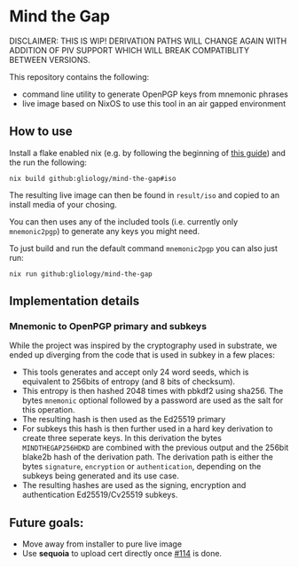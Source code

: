 # Mind the Gap

DISCLAIMER: THIS IS WIP! DERIVATION PATHS WILL CHANGE AGAIN WITH ADDITION OF PIV SUPPORT WHICH WILL BREAK COMPATIBLITY BETWEEN VERSIONS.

This repository contains the following:

- command line utility to generate OpenPGP keys from mnemonic phrases
- live image based on NixOS to use this tool in an air gapped environment

## How to use

Install a flake enabled nix (e.g. by following the beginning of [this guide](https://serokell.io/blog/practical-nix-flakes)) and the run the following:

```
nix build github:gliology/mind-the-gap#iso
```

The resulting live image can then be found in `result/iso` and copied to an install media of your chosing.

You can then uses any of the included tools (i.e. currently only `mnemonic2pgp`) to generate any keys you might need.

To just build and run the default command `mnemonic2pgp` you can also just run:

```
nix run github:gliology/mind-the-gap
```

## Implementation details

### Mnemonic to OpenPGP primary and subkeys

While the project was inspired by the cryptography used in substrate, we ended up diverging from the code that is used in subkey in a few places:

 - This tools generates and accept only 24 word seeds, which is equivalent to 256bits of entropy (and 8 bits of checksum). 
 - This entropy is then hashed 2048 times with pbkdf2 using sha256. The bytes `mnemonic` optional followed by a password are used as the salt for this operation.
 - The resulting hash is then used as the Ed25519 primary 
 - For subkeys this hash is then further used in a hard key derivation to create three seperate keys. In this derivation the bytes `MINDTHEGAP256HDKD` are combined with the previous output and the 256bit blake2b hash of the derivation path. The derivation path is either the bytes `signature`, `encryption` or `authentication`, depending on the subkeys being generated and its use case.
- The resulting hashes are used as the signing, encryption and authentication Ed25519/Cv25519 subkeys.

## Future goals:

- Move away from installer to pure live image
- Use __sequoia__ to upload cert directly once [#114](https://gitlab.com/sequoia-pgp/sequoia/-/issues/114) is done.
